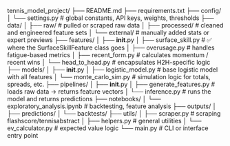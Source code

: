 tennis_model_project/
├── README.md
├── requirements.txt
├── config/
│   └── settings.py              # global constants, API keys, weights, thresholds
├── data/
│   ├── raw/                     # pulled or scraped raw data
│   ├── processed/               # cleaned and engineered feature sets
│   └── external/                # manually added stats or expert previews
├── features/
│   ├── __init__.py
│   ├── surface_skill.py         # ✅ where the SurfaceSkillFeature class goes
│   ├── overusage.py             # handles fatigue-based metrics
│   ├── recent_form.py           # calculates momentum / recent wins
│   └── head_to_head.py          # encapsulates H2H-specific logic
├── models/
│   ├── __init__.py
│   ├── logistic_model.py        # base logistic model with all features
│   └── monte_carlo_sim.py       # simulation logic for totals, spreads, etc.
├── pipelines/
│   ├── __init__.py
│   ├── generate_features.py     # loads raw data → returns feature vectors
│   └── inference.py             # runs the model and returns predictions
├── notebooks/
│   └── exploratory_analysis.ipynb  # backtesting, feature analysis
├── outputs/
│   ├── predictions/
│   └── backtests/
├── utils/
│   ├── scraper.py               # scraping flashscore/tennisabstract
│   ├── helpers.py               # general utilities
│   └── ev_calculator.py         # expected value logic
└── main.py                      # CLI or interface entry point
